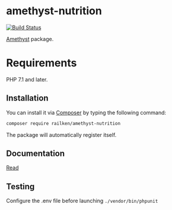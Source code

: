 # amethyst-nutrition

[![Build Status](https://travis-ci.org/railken/amethyst-nutrition.svg?branch=master)](https://travis-ci.org/railken/amethyst-nutrition)

[Amethyst](https://github.com/railken/amethyst) package.

# Requirements

PHP 7.1 and later.

## Installation

You can install it via [Composer](https://getcomposer.org/) by typing the following command:

```bash
composer require railken/amethyst-nutrition
```

The package will automatically register itself.

## Documentation

[Read](docs/index.md)

## Testing

Configure the .env file before launching `./vendor/bin/phpunit`
